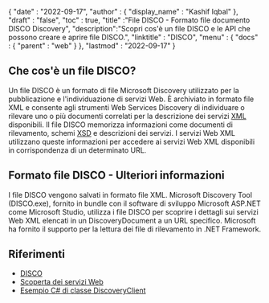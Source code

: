 {
  "date" : "2022-09-17",
  "author" : {
    "display_name" : "Kashif Iqbal"
},
  "draft" : "false",
  "toc" : true,
  "title" :"File DISCO - Formato file documento DISCO Discovery",
  "description":"Scopri cos'è un file DISCO e le API che possono creare e aprire file DISCO.",
  "linktitle" : "DISCO",
  "menu" : {
    "docs" : {
      "parent" : "web"
}
},
  "lastmod" : "2022-09-17"
}

## Che cos'è un file DISCO?

Un file DISCO è un formato di file Microsoft Discovery utilizzato per la pubblicazione e l'individuazione di servizi Web. È archiviato in formato file XML e consente agli strumenti Web Services Discovery di individuare o rilevare uno o più documenti correlati per la descrizione dei servizi [XML](/it/web/xml/) disponibili. Il file DISCO memorizza informazioni come documenti di rilevamento, schemi [XSD](https://docs.fileformat.com/programming/xsd/) e descrizioni dei servizi. I servizi Web XML utilizzano queste informazioni per accedere ai servizi Web XML disponibili in corrispondenza di un determinato URL.

## Formato file DISCO - Ulteriori informazioni

I file DISCO vengono salvati in formato file XML. Microsoft Discovery Tool (DISCO.exe), fornito in bundle con il software di sviluppo Microsoft ASP.NET come Microsoft Studio, utilizza i file DISCO per scoprire i dettagli sui servizi Web XML elencati in un DiscoveryDocument a un URL specifico. Microsoft ha fornito il supporto per la lettura dei file di rilevamento in .NET Framework.

## Riferimenti

* [DISCO](https://appsource.microsoft.com/en-us/product/office/WA104381894)
* [Scoperta dei servizi Web](https://en.wikipedia.org/wiki/Web_Services_Discovery)
* [Esempio C# di classe DiscoveryClient](https://learn.microsoft.com/en-us/dotnet/api/system.web.services.discovery.discoveryclientprotocol?view=netframework-4.8)

